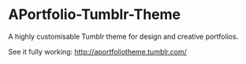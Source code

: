 # APortfolio-Tumblr-Theme
A highly customisable Tumblr theme for design and creative portfolios.

See it fully working: http://aportfoliotheme.tumblr.com/

